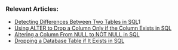 ### Relevant Articles:
- [Detecting Differences Between Two Tables in SQL](https://www.baeldung.com/sql/find-differences-between-tables)1
- [Using ALTER to Drop a Column Only if the Column Exists in SQL](https://www.baeldung.com/sql/drop-column-if-exists)
- [Altering a Column From NULL to NOT NULL in SQL](https://www.baeldung.com/sql/alter-column-constraint-not-null)
- [Dropping a Database Table if It Exists in SQL](https://www.baeldung.com/sql/drop-table-if-exists)
